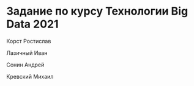 # Задание по курсу Технологии Big Data 2021

Корст Ростислав

Лазичный Иван

Сонин Андрей

Кревский Михаил
